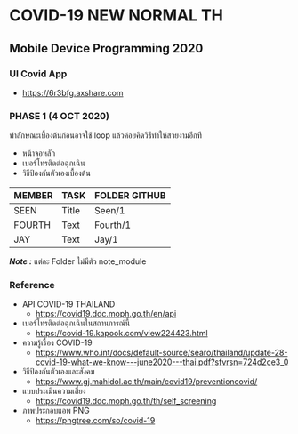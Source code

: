 # COVID-19 NEW NORMAL TH
## Mobile Device Programming 2020
### UI Covid App
- https://6r3bfg.axshare.com
### PHASE 1 (4 OCT 2020)
ทำลักษณะเบื้องต้นก่อนอาจใช้ loop แล้วค่อยคิดวิธีทำให้สวยงามอีกที

- หน้าจอหลัก
- เบอร์โทรติดต่อฉุกเฉิน
- วิธีป้องกันตัวเองเบื้องต้น

| MEMBER | TASK | FOLDER GITHUB |
| ----------- | ----------- | ----------- |
| SEEN      | Title       | Seen/1 |
| FOURTH   | Text        | Fourth/1 |
| JAY   | Text        | Jay/1 |

***Note :*** แต่ละ Folder ไม่มีตัว note_module 
### Reference
- API COVID-19 THAILAND
    - https://covid19.ddc.moph.go.th/en/api
- เบอร์โทรติดต่อฉุกเฉินในสถานการณ์นี้
    - https://covid-19.kapook.com/view224423.html
- ความรู้เรื่อง COVID-19
    - https://www.who.int/docs/default-source/searo/thailand/update-28-covid-19-what-we-know---june2020---thai.pdf?sfvrsn=724d2ce3_0
- วิธีป้องกันตัวเองและสังคม
    - https://www.gj.mahidol.ac.th/main/covid19/preventioncovid/
- แบบประเมินความเสี่ยง
    - https://covid19.ddc.moph.go.th/th/self_screening
- ภาพประกอบแอพ PNG
    - https://pngtree.com/so/covid-19
